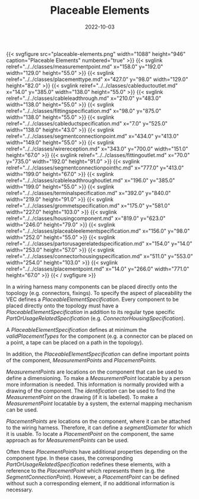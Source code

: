 ﻿---
title: Placeable Elements
toc: false
type: specs
layout: diagram
date: "2022-10-03"
draft: false
specification: VEC
version: 2.0.1
documentType: "Recommendation"
elementType: Diagram
classes:
  - MeasurementPoint
  - PlacementType
  - CableDuctOutlet
  - CableLeadThrough
  - FittingSpecification
  - CableDuctSpecification
  - SegmentConnectionPoint
  - WireReception
  - FittingOutlet
  - SegmentConnectionPointHC
  - CableLeadThroughOutlet
  - TerminalSpecification
  - GrommetSpecification
  - HousingComponent
  - PlaceableElementSpecification
  - PartOrUsageRelatedSpecification
  - ConnectorHousingSpecification
  - PlacementPoint
menu:
  VEC-2.0.1:    
    parent: general-component-data
    identifier: general-component-data/placeable-elements
    weight: 1004004 

# Prev/next pager order (if `docs_section_pager` enabled in `params.toml`)
weight: 1004004
---
{{< svgfigure src="placeable-elements.png" width="1088" height="946" caption="Placeable Elements" numbered="true" >}}
  {{< svglink relref="../../classes/measurementpoint.md" x="158.0" y="192.0" width="129.0" height="55.0" >}}
  {{< svglink relref="../../classes/placementtype.md" x="427.0" y="98.0" width="129.0" height="82.0" >}}
  {{< svglink relref="../../classes/cableductoutlet.md" x="14.0" y="385.0" width="138.0" height="55.0" >}}
  {{< svglink relref="../../classes/cableleadthrough.md" x="210.0" y="483.0" width="138.0" height="55.0" >}}
  {{< svglink relref="../../classes/fittingspecification.md" x="98.0" y="875.0" width="138.0" height="55.0" >}}
  {{< svglink relref="../../classes/cableductspecification.md" x="7.0" y="525.0" width="138.0" height="43.0" >}}
  {{< svglink relref="../../classes/segmentconnectionpoint.md" x="434.0" y="413.0" width="149.0" height="55.0" >}}
  {{< svglink relref="../../classes/wirereception.md" x="343.0" y="700.0" width="151.0" height="67.0" >}}
  {{< svglink relref="../../classes/fittingoutlet.md" x="70.0" y="735.0" width="192.0" height="91.0" >}}
  {{< svglink relref="../../classes/segmentconnectionpointhc.md" x="777.0" y="413.0" width="199.0" height="67.0" >}}
  {{< svglink relref="../../classes/cableleadthroughoutlet.md" x="196.0" y="385.0" width="199.0" height="55.0" >}}
  {{< svglink relref="../../classes/terminalspecification.md" x="392.0" y="840.0" width="219.0" height="91.0" >}}
  {{< svglink relref="../../classes/grommetspecification.md" x="175.0" y="581.0" width="227.0" height="103.0" >}}
  {{< svglink relref="../../classes/housingcomponent.md" x="819.0" y="623.0" width="246.0" height="79.0" >}}
  {{< svglink relref="../../classes/placeableelementspecification.md" x="156.0" y="98.0" width="252.0" height="55.0" >}}
  {{< svglink relref="../../classes/partorusagerelatedspecification.md" x="154.0" y="14.0" width="253.0" height="57.0" >}}
  {{< svglink relref="../../classes/connectorhousingspecification.md" x="511.0" y="553.0" width="254.0" height="103.0" >}}
  {{< svglink relref="../../classes/placementpoint.md" x="14.0" y="266.0" width="771.0" height="67.0" >}}
{{< / svgfigure >}}
<p> In a wiring harness many components can be placed directly onto the topology (e.g. connectors, fixings). To specify the aspect of placeability the VEC defines a <i>PlaceableElementSpecification</i>. Every component to be placed directly onto the topology must have a <i>PlaceableElementSpecification </i>in addition to its regular type specific <i>PartOrUsageRelatedSpecification </i>(e.g. <i>ConnectorHousingSpecification</i>).      </p>      <p> A <i>PlaceableElementSpecificat</i>i<i>on </i>defines at minimum the <i>validPlacementTypes</i> for the component (e.g. a connector can be placed on a point, a tape can be placed on a path in the topology).      </p>      <p> In addition, the <i>PlaceableElementSpecificat</i>i<i>on</i> can define important points of the component, <i>MeasurementPoints</i> and <i>PlacementPoints. </i>      </p>      <p> <i>MeasurementPoints</i> are locations on the component that can be used to define a dimensioning. To make a <i>MeasurementPoint</i> locatable by a person more information is needed. This information is normally provided with a drawing of the component. The <i>identification </i>can be used to find the <i>MeasurementPoint</i> on the drawing (if it is labelled). To make a <i>MeasurementPoint</i> locatable by a system, the external mapping mechanism can be used.      </p>      <p> <i>PlacementPoints</i> are locations on the component, where it can be attached to the wiring harness. Therefore, it can define a <i>segmentDiameter </i>for which it is usable. To locate a <i>PlacementPoint</i> on the component, the same approach as for <i>MeasurementPoints</i> can be used.      </p>      <p> Often these <i>PlacementPoints</i> have additional properties depending on the component type. In these cases, the corresponding <i>PartOrUsageRelatedSpecification</i> redefines these elements, with a reference to the <i>PlacementPoint </i>which represents them (e.g. the <i>SegmentConnectionPoint</i>). However, a <i>PlacementPoint </i>can be defined without such a corresponding element, if no additional information is necessary.      </p>